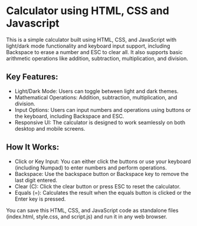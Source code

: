 # Calculator using HTML, CSS and Javascript

This is a simple calculator built using HTML, CSS, and JavaScript with light/dark mode functionality and keyboard input support, including Backspace to erase a number and ESC to clear all. It also supports basic arithmetic operations like addition, subtraction, multiplication, and division.

## Key Features:

* Light/Dark Mode: Users can toggle between light and dark themes.
* Mathematical Operations: Addition, subtraction, multiplication, and division.
* Input Options: Users can input numbers and operations using buttons or the keyboard, including Backspace and ESC.
* Responsive UI: The calculator is designed to work seamlessly on both desktop and mobile screens.

## How It Works:

* Click or Key Input: You can either click the buttons or use your keyboard (including Numpad) to enter numbers and perform operations.
* Backspace: Use the backspace button or Backspace key to remove the last digit entered.
* Clear (C): Click the clear button or press ESC to reset the calculator.
* Equals (=): Calculates the result when the equals button is clicked or the Enter key is pressed.

You can save this HTML, CSS, and JavaScript code as standalone files (index.html, style.css, and script.js) and run it in any web browser.